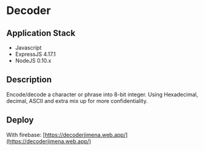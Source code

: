 # Decoder

## Application Stack
* Javascript
* ExpressJS 4.17.1
* NodeJS 0.10.x

## Description
Encode/decode a character or phrase into 8-bit integer.
Using Hexadecimal, decimal, ASCII and extra mix up for more confidentiality.

## Deploy
With firebase:
    [https://decoderjimena.web.app/](https://decoderjimena.web.app/)
